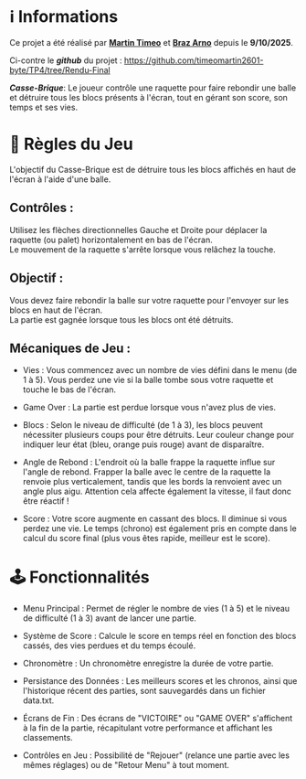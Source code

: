 # ℹ️ Informations
Ce projet a été réalisé par [**Martin Timeo**](https://github.com/timeomartin2601-byte) et [**Braz Arno**](https://github.com/ArnoBraz) depuis le **9/10/2025**.

Ci-contre le ***github*** du projet : https://github.com/timeomartin2601-byte/TP4/tree/Rendu-Final 

***Casse-Brique***: Le joueur contrôle une raquette pour faire rebondir une balle et détruire tous les blocs présents à l'écran, tout en gérant son score, son temps et ses vies.

# 📜 Règles du Jeu
L'objectif du Casse-Brique est de détruire tous les blocs affichés en haut de l'écran à l'aide d'une balle.

## Contrôles :

Utilisez les flèches directionnelles Gauche et Droite pour déplacer la raquette (ou palet) horizontalement en bas de l'écran.  
Le mouvement de la raquette s'arrête lorsque vous relâchez la touche.

## Objectif :

Vous devez faire rebondir la balle sur votre raquette pour l'envoyer sur les blocs en haut de l'écran.  
La partie est gagnée lorsque tous les blocs ont été détruits.

## Mécaniques de Jeu :

* Vies : Vous commencez avec un nombre de vies défini dans le menu (de 1 à 5). Vous perdez une vie si la balle tombe sous votre raquette et touche le bas de l'écran.

* Game Over : La partie est perdue lorsque vous n'avez plus de vies.

* Blocs : Selon le niveau de difficulté (de 1 à 3), les blocs peuvent nécessiter plusieurs coups pour être détruits. Leur couleur change pour indiquer leur état (bleu, orange puis rouge) avant de disparaître.

* Angle de Rebond : L'endroit où la balle frappe la raquette influe sur l'angle de rebond. Frapper la balle avec le centre de la raquette la renvoie plus verticalement, tandis que les bords la renvoient avec un angle plus aigu. Attention cela affecte également la vitesse, il faut donc être réactif !

* Score : Votre score augmente en cassant des blocs. Il diminue si vous perdez une vie. Le temps (chrono) est également pris en compte dans le calcul du score final (plus vous êtes rapide, meilleur est le score).

# 🕹️ Fonctionnalités
* Menu Principal : Permet de régler le nombre de vies (1 à 5) et le niveau de difficulté (1 à 3) avant de lancer une partie.

* Système de Score : Calcule le score en temps réel en fonction des blocs cassés, des vies perdues et du temps écoulé.

* Chronomètre : Un chronomètre enregistre la durée de votre partie.

* Persistance des Données : Les meilleurs scores et les chronos, ainsi que l'historique récent des parties, sont sauvegardés dans un fichier data.txt.

* Écrans de Fin : Des écrans de "VICTOIRE" ou "GAME OVER" s'affichent à la fin de la partie, récapitulant votre performance et affichant les classements.

* Contrôles en Jeu : Possibilité de "Rejouer" (relance une partie avec les mêmes réglages) ou de "Retour Menu" à tout moment.  
